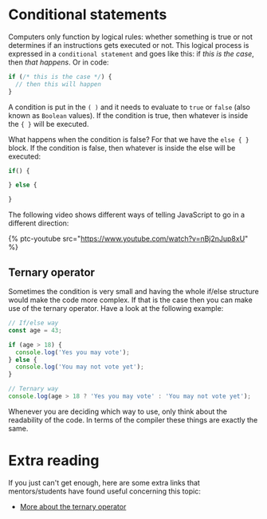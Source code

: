 # Conditional statements

Computers only function by logical rules: whether something is true or not determines if an instructions gets executed or not. This logical process is expressed in a `conditional statement` and goes like this: if _this is the case_, then _that happens_. Or in code:

```js
if (/* this is the case */) {
  // then this will happen
}
```

A condition is put in the `( )` and it needs to evaluate to `true` or `false` (also known as `Boolean` values). If the condition is true, then whatever is inside the `{ }` will be executed.

What happens when the condition is false? For that we have the `else { }` block. If the condition is false, then whatever is inside the else will be executed:

```js
if() {

} else {

}

```

The following video shows different ways of telling JavaScript to go in a different direction:

{% ptc-youtube src="https://www.youtube.com/watch?v=nBj2nJup8xU" %}

## Ternary operator

Sometimes the condition is very small and having the whole if/else structure would make the code more complex. If that is the case then you can make use of the ternary operator. Have a look at the following example:

```js
// If/else way
const age = 43;

if (age > 18) {
  console.log('Yes you may vote');
} else {
  console.log('You may not vote yet');
}

// Ternary way
console.log(age > 18 ? 'Yes you may vote' : 'You may not vote yet');
```

Whenever you are deciding which way to use, only think about the readability of the code. In terms of the compiler these things are exactly the same.

# Extra reading
If you just can't get enough, here are some extra links that mentors/students have found useful concerning this topic:


- [More about the ternary operator](https://www.javascripttutorial.net/javascript-ternary-operator/)
